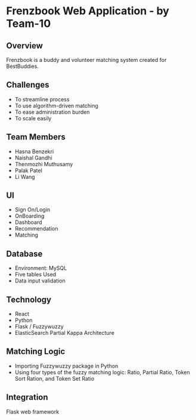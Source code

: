 
# Frenzbook Web Application - by Team-10

## Overview

Frenzbook is a buddy and volunteer matching system created for BestBuddies.

## Challenges

- To streamline process
- To use algorithm-driven matching
- To ease administration burden
- To scale easily

## Team Members

- Hasna Benzekri
- Naishal Gandhi
- Thenmozhi Muthusamy
 - Palak Patel
- Li Wang

## UI

- Sign On/Login
- OnBoarding
- Dashboard
- Recommendation
 - Matching

## Database

- Environment: MySQL
- Five tables Used
- Data input validation

## Technology
- React
- Python
- Flask / Fuzzywuzzy
- ElasticSearch Partial Kappa Architecture

## Matching Logic

- Importing Fuzzywuzzy package in Python
- Using four types of the fuzzy matching logic:
Ratio, Partial Ratio, Token Sort Ration, and Token Set Ratio

## Integration

Flask web framework

